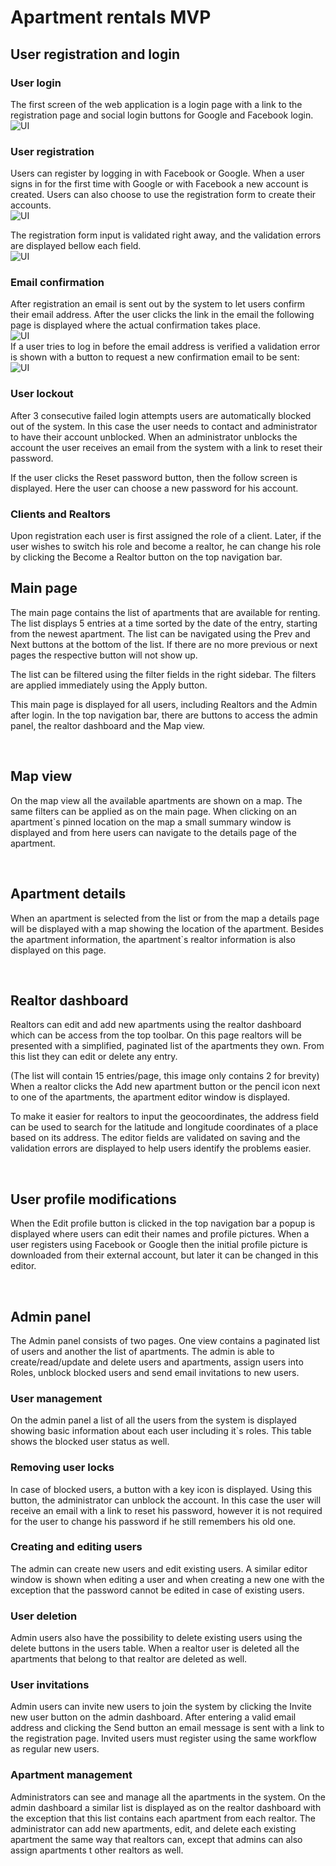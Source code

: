 # Apartment rentals MVP

##	User registration and login
###	User login
The first screen of the web application is a login page with a link to the registration page and social login buttons for Google and Facebook login.  
![UI](images/image001.png)

###	 User registration
Users can register by logging in with Facebook or Google. When a user signs in for the first time with Google or with Facebook a new account is created. Users can also choose to use the registration form to create their accounts.   
![UI](images/image003.png)

The registration form input is validated right away, and the validation errors are displayed bellow each field.  
![UI](images/image005.png)
 

###	 Email confirmation
After registration an email is sent out by the system to let users confirm their email address.
After the user clicks the link in the email the following page is displayed where the actual confirmation takes place.  
![UI](images/image009.png)  
If a user tries to log in before the email address is verified a validation error is shown with a button to request a new confirmation email to be sent:  
![UI](images/image011.png) 

###	 User lockout
After 3 consecutive failed login attempts users are automatically blocked out of the system. In this case the user needs to contact and administrator to have their account unblocked. When an administrator unblocks the account the user receives an email from the system with a link to reset their password.
 
If the user clicks the Reset password button, then the follow screen is displayed. Here the user can choose a new password for his account.
 

###	 Clients and Realtors
Upon registration each user is first assigned the role of a client. Later, if the user wishes to switch his role and become a realtor, he can change his role by clicking the Become a Realtor button on the top navigation bar.
  
##	Main page
The main page contains the list of apartments that are available for renting. The list displays 5 entries at a time sorted by the date of the entry, starting from the newest apartment. The list can be navigated using the Prev and Next buttons at the bottom of the list. If there are no more previous or next pages the respective button will not show up.
 
The list can be filtered using the filter fields in the right sidebar. The filters are applied immediately using the Apply button.
 
 
This main page is displayed for all users, including Realtors and the Admin after login. In the top navigation bar, there are buttons to access the admin panel, the realtor dashboard and the Map view.
 
 
##	Map view
On the map view all the available apartments are shown on a map. The same filters can be applied as on the main page. When clicking on an apartment`s pinned location on the map a small summary window is displayed and from here users can navigate to the details page of the apartment.
 
 
##	Apartment details 
When an apartment is selected from the list or from the map a details page will be displayed with a map showing the location of the apartment. Besides the apartment information, the apartment`s realtor information is also displayed on this page.  
 
 
##	Realtor dashboard
Realtors can edit and add new apartments using the realtor dashboard which can be access from the top toolbar. On this page realtors will be presented with a simplified, paginated list of the apartments they own. From this list they can edit or delete any entry.
 
(The list will contain 15 entries/page, this image only contains 2 for brevity)
When a realtor clicks the Add new apartment button or the pencil icon next to one of the apartments, the apartment editor window is displayed.
 
To make it easier for realtors to input the geocoordinates, the address field can be used to search for the latitude and longitude coordinates of a place based on its address.
The editor fields are validated on saving and the validation errors are displayed to help users identify the problems easier.
 
 
##	User profile modifications
When the Edit profile button is clicked in the top navigation bar a popup is displayed where users can edit their names and profile pictures. When a user registers using Facebook or Google then the initial profile picture is downloaded from their external account, but later it can be changed in this editor.
 
 
##	Admin panel
The Admin panel consists of two pages. One view contains a paginated list of users and another the list of apartments. The admin is able to create/read/update and delete users and apartments, assign users into Roles, unblock blocked users and send email invitations to new users. 
###	 User management
On the admin panel a list of all the users from the system is displayed showing basic information about each user including it`s roles. This table shows the blocked user status as well.
 
###	Removing user locks
In case of blocked users, a button with a key icon is displayed. Using this button, the administrator can unblock the account. In this case the user will receive an email with a link to reset his password, however it is not required for the user to change his password if he still remembers his old one.
###	Creating and editing users
The admin can create new users and edit existing users. A similar editor window is shown when editing a user and when creating a new one with the exception that the password cannot be edited in case of existing users.
 
###	User deletion
Admin users also have the possibility to delete existing users using the delete buttons in the users table. When a realtor user is deleted all the apartments that belong to that realtor are deleted as well.
###	User invitations
Admin users can invite new users to join the system by clicking the Invite new user button on the admin dashboard. After entering a valid email address and clicking the Send button an email message is sent with a link to the registration page. Invited users must register using the same workflow as regular new users.
 

###	Apartment management 
Administrators can see and manage all the apartments in the system. On the admin dashboard a similar list is displayed as on the realtor dashboard with the exception that this list contains each apartment from each realtor. The administrator can add new apartments, edit, and delete each existing apartment the same way that realtors can, except that admins can also assign apartments t other realtors as well.
